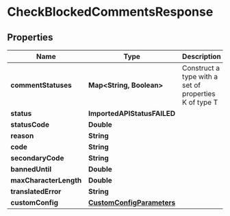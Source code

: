 

# CheckBlockedCommentsResponse


## Properties

| Name | Type | Description | Notes |
|------------ | ------------- | ------------- | -------------|
|**commentStatuses** | **Map&lt;String, Boolean&gt;** | Construct a type with a set of properties K of type T |  |
|**status** | **ImportedAPIStatusFAILED** |  |  |
|**statusCode** | **Double** |  |  [optional] |
|**reason** | **String** |  |  |
|**code** | **String** |  |  |
|**secondaryCode** | **String** |  |  [optional] |
|**bannedUntil** | **Double** |  |  [optional] |
|**maxCharacterLength** | **Double** |  |  [optional] |
|**translatedError** | **String** |  |  [optional] |
|**customConfig** | [**CustomConfigParameters**](CustomConfigParameters.md) |  |  [optional] |



